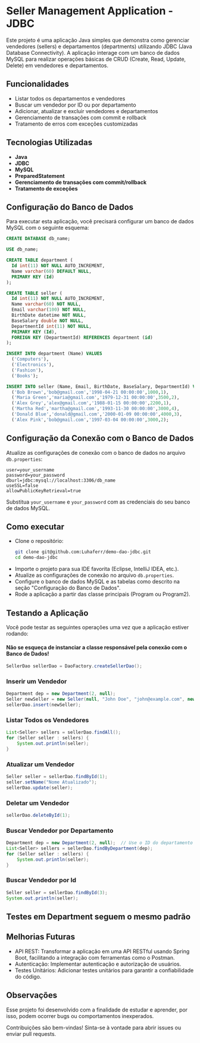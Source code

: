 # Seller Management Application - JDBC

Este projeto é uma aplicação Java simples que demonstra como gerenciar vendedores (sellers) e departamentos (departments) utilizando JDBC (Java Database Connectivity). A aplicação interage com um banco de dados MySQL para realizar operações básicas de CRUD (Create, Read, Update, Delete) em vendedores e departamentos.

## Funcionalidades

- Listar todos os departamentos e vendedores
- Buscar um vendedor por ID ou por departamento
- Adicionar, atualizar e excluir vendedores e departamentos
- Gerenciamento de transações com commit e rollback
- Tratamento de erros com exceções customizadas

## Tecnologias Utilizadas

- **Java**
- **JDBC**
- **MySQL**
- **PreparedStatement**
- **Gerenciamento de transações com commit/rollback**
- **Tratamento de exceções**

## Configuração do Banco de Dados

Para executar esta aplicação, você precisará configurar um banco de dados MySQL com o seguinte esquema:

```sql
CREATE DATABASE db_name;

USE db_name;

CREATE TABLE department (
  Id int(11) NOT NULL AUTO_INCREMENT,
  Name varchar(60) DEFAULT NULL,
  PRIMARY KEY (Id)
);

CREATE TABLE seller (
  Id int(11) NOT NULL AUTO_INCREMENT,
  Name varchar(60) NOT NULL,
  Email varchar(100) NOT NULL,
  BirthDate datetime NOT NULL,
  BaseSalary double NOT NULL,
  DepartmentId int(11) NOT NULL,
  PRIMARY KEY (Id),
  FOREIGN KEY (DepartmentId) REFERENCES department (id)
);

INSERT INTO department (Name) VALUES 
  ('Computers'),
  ('Electronics'),
  ('Fashion'),
  ('Books');

INSERT INTO seller (Name, Email, BirthDate, BaseSalary, DepartmentId) VALUES 
  ('Bob Brown','bob@gmail.com','1998-04-21 00:00:00',1000,1),
  ('Maria Green','maria@gmail.com','1979-12-31 00:00:00',3500,2),
  ('Alex Grey','alex@gmail.com','1988-01-15 00:00:00',2200,1),
  ('Martha Red','martha@gmail.com','1993-11-30 00:00:00',3000,4),
  ('Donald Blue','donald@gmail.com','2000-01-09 00:00:00',4000,3),
  ('Alex Pink','bob@gmail.com','1997-03-04 00:00:00',3000,2);
```

## Configuração da Conexão com o Banco de Dados

Atualize as configurações de conexão com o banco de dados no arquivo `db.properties`:

```
user=your_username
password=your_password
dburl=jdbc:mysql://localhost:3306/db_name
useSSL=false
allowPublicKeyRetrieval=true
```

Substitua `your_username` e `your_password` com as credenciais do seu banco de dados MySQL.

## Como executar

- Clone o repositório:
  ```bash
  git clone git@github.com:Luhaferr/demo-dao-jdbc.git
  cd demo-dao-jdbc
  ```
- Importe o projeto para sua IDE favorita (Eclipse, IntelliJ IDEA, etc.).
- Atualize as configurações de conexão no arquivo `db.properties`.
- Configure o banco de dados MySQL e as tabelas como descrito na seção "Configuração do Banco de Dados".
- Rode a aplicação a partir das classe principais (Program ou Program2).

## Testando a Aplicação

Você pode testar as seguintes operações uma vez que a aplicação estiver rodando:

#### Não se esqueça de instanciar a classe responsável pela conexão com o Banco de Dados!

```java
SellerDao sellerDao = DaoFactory.createSellerDao();
```

### Inserir um Vendedor

```java
Department dep = new Department(2, null);
Seller newSeller = new Seller(null, "John Doe", "john@example.com", new Date(), 3000.0, dep);
sellerDao.insert(newSeller);
```

### Listar Todos os Vendedores

```java
List<Seller> sellers = sellerDao.findAll();
for (Seller seller : sellers) {
    System.out.println(seller);
}
```

### Atualizar um Vendedor

```java
Seller seller = sellerDao.findById(1);
seller.setName("Nome Atualizado");
sellerDao.update(seller);
```

### Deletar um Vendedor

```java
sellerDao.deleteById(1);
```

### Buscar Vendedor por Departamento

```java
Department dep = new Department(2, null);  // Use o ID do departamento existente
List<Seller> sellers = sellerDao.findByDepartment(dep);
for (Seller seller : sellers) {
    System.out.println(seller);
}
```

### Buscar Vendedor por Id

```java
Seller seller = sellerDao.findById(3);
System.out.println(seller);
```

## Testes em Department seguem o mesmo padrão

## Melhorias Futuras

- API REST: Transformar a aplicação em uma API RESTful usando Spring Boot, facilitando a integração com ferramentas como o Postman.
- Autenticação: Implementar autenticação e autorização de usuários.
- Testes Unitários: Adicionar testes unitários para garantir a confiabilidade do código.

## Observações

Esse projeto foi desenvolvido com a finalidade de estudar e aprender, por isso, podem ocorrer bugs ou comportamentos inexperados.

Contribuições são bem-vindas! Sinta-se à vontade para abrir issues ou enviar pull requests.
